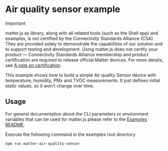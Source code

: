 # Air quality sensor example

> [!IMPORTANT]
> matter.js as library, along with all related tools (such as the Shell app) and examples, is not certified by the Connectivity Standards Alliance (CSA). They are provided solely to demonstrate the capabilities of our solution and to support testing and development.  Using matter.js does not certify your product — Connectivity Standards Alliance membership and product certification are required to release official Matter devices. For more details, see [A note on certification](https://github.com/matter-js/matter.js/blob/main/README.md#a-note-on-certification).

This example shows how to build a simple Air quality Sensor device with temperature, humidity, PMx and TVOC measurements.
It just defines initial static values, so it won't change over time.

## Usage

For general documentation about the CLI parameters or environment variables that can be used for matter.js please refer to the [Examples README](../../../examples/README.md#cli-usage).

Execute the following command in the examples root directory

```bash
npm run matter-air-quality-sensor
```
